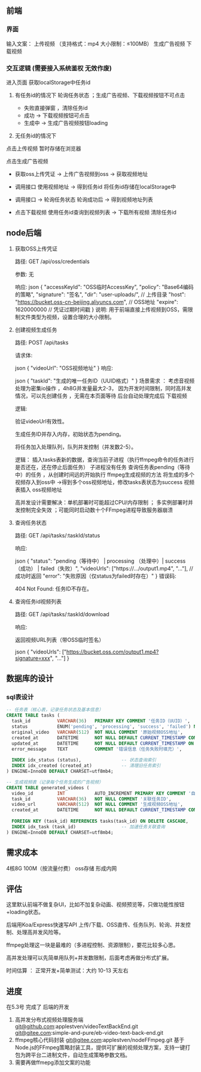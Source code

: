 ## 前端 
### 界面 
输入文案：
上传视频 （支持格式：mp4 大小限制：≤100MB）
生成广告视频 
下载视频

### 交互逻辑 (需要接入系统鉴权 无效作废)

进入页面 获取localStorage中任务id 

1. 有任务id的情况下 轮询任务状态 ；生成广告视频、下载视频按钮不可点击 
   * 失败直接弹窗 ，清除任务id
   * 成功 -> 下载视频按钮可点击
   * 生成中 -> 生成广告视频按钮loading
    
2. 无任务id的情况下

点击上传视频 暂时存储在浏览器

点击生成广告视频 

   * 获取oss上传凭证 -> 上传广告视频到oss -> 获取视频地址 

   * 调用接口 使用视频地址 -> 得到任务id 将任务id存储在localStorage中 

   * 调用接口 -> 轮询任务状态 轮询成功后 -> 得到视频地址列表

   * 点击下载视频 使用任务id查询到视频列表 -> 下载所有视频 清除任务id 


## node后端  

1. 获取OSS上传凭证

    路径: GET /api/oss/credentials

    参数: 无

    响应:
    json
    {
        "accessKeyId": "OSS临时AccessKey",
        "policy": "Base64编码的策略",
        "signature": "签名",
        "dir": "user-uploads/",  // 上传目录
        "host": "https://bucket.oss-cn-beijing.aliyuncs.com",  // OSS地址
        "expire": 1620000000  // 凭证过期时间戳
    }
    说明: 用于前端直接上传视频到OSS，需限制文件类型为视频，设置合理的大小限制。

2. 创建视频生成任务

    路径: POST /api/tasks

    请求体:

    json
        {
            "videoUrl": "OSS视频地址"
        }
    响应:

    json
        {
            "taskId": "生成的唯一任务ID（UUID格式）"
        }
    场景需求 ： 考虑音视频处理为密集io操作 ，4h8G并发量最大2-3， 
        因为开发时间限制，同时高并发情况，可以先创建任务 ，无需在本页面等待 后台自动处理完成后 下载视频 
    
    逻辑:

    验证videoUrl有效性。

    生成任务ID并存入内存，初始状态为pending。

    将任务加入处理队列，队列并发控制（并发数2-5）。

    逻辑： 插入tasks表新的数据，查询当前子进程（执行ffmpeg命令的任务进行是否还在，还在停止后面任务） 
    子进程没有任务 查询任务表pending（等待中）的任务 ，从创建时间远的开始执行  ffmpeg生成视频的方法 
    将生成的多个视频存入到oss中 ->得到多个oss视频地址，修改tasks表状态为success
    视频表插入 oss视频地址 

    高并发设计需要解决：单机部署时可能超过CPU/内存限制 ； 多实例部署时并发控制完全失效 ；可能同时启动数十个FFmpeg进程导致服务器崩溃

3. 查询任务状态

    路径: GET /api/tasks/:taskId/status

    响应:

    json
    {
        "status": "pending（等待中） | processing （处理中）| success（成功） | failed（失败）",
        "videoUrls": ["https://.../output1.mp4", "..."],  // 成功时返回
        "error": "失败原因（仅status为failed时存在）"
    }
    错误码:

    404 Not Found: 任务ID不存在。

4. 查询任务id视频列表

    路径: GET /api/tasks/:taskId/download

    响应:

    返回视频URL列表（带OSS临时签名）

    json
        {
            "videoUrls": ["https://bucket.oss.com/output1.mp4?signature=xxx", "..."]
        }

## 数据库的设计 

### sql表设计
``` sql
-- 任务表（核心表，记录任务状态及基本信息）
CREATE TABLE tasks (
  task_id          VARCHAR(36)   PRIMARY KEY COMMENT '任务ID（UUID）',
  status           ENUM('pending', 'processing', 'success', 'failed') NOT NULL DEFAULT 'pending' COMMENT '任务状态',
  original_video   VARCHAR(512)  NOT NULL COMMENT '原始视频OSS地址',
  created_at       DATETIME      NOT NULL DEFAULT CURRENT_TIMESTAMP COMMENT '创建时间',
  updated_at       DATETIME      NOT NULL DEFAULT CURRENT_TIMESTAMP ON UPDATE CURRENT_TIMESTAMP COMMENT '更新时间',
  error_message    TEXT          COMMENT '错误信息（任务失败时填充）',
  
  INDEX idx_status (status),               -- 状态查询索引
  INDEX idx_created (created_at)           -- 清理旧任务索引
) ENGINE=InnoDB DEFAULT CHARSET=utf8mb4;

-- 生成视频表（记录每个任务生成的广告视频）
CREATE TABLE generated_videos (
  video_id         INT           AUTO_INCREMENT PRIMARY KEY COMMENT '自增主键',
  task_id          VARCHAR(36)   NOT NULL COMMENT '关联任务ID',
  video_url        VARCHAR(512)  NOT NULL COMMENT '生成视频OSS地址',
  created_at       DATETIME      NOT NULL DEFAULT CURRENT_TIMESTAMP COMMENT '创建时间',
  
  FOREIGN KEY (task_id) REFERENCES tasks(task_id) ON DELETE CASCADE,
  INDEX idx_task (task_id)                 -- 加速任务关联查询
) ENGINE=InnoDB DEFAULT CHARSET=utf8mb4;

```

## 需求成本

4核8G 100M（按流量付费） oss存储  形成内网

## 评估
这里默认前端不做复杂UI，比如不加复杂动画、视频预览等，只做功能性按钮+loading状态。

后端用Koa/Express快速写API 上传/下载、OSS直传、任务队列、轮询、并发控制、处理高并发风险等。

ffmpeg处理这一块是最难的（多进程控制、资源限制），要花比较多心思。

高并发处理可以先简单用队列+并发数限制，后面考虑再做分布式扩展。

时间估算 ： 正常开发+简单测试：大约 10-13 天左右  

## 进度 

在5.3号 完成了 后端的开发
1. 高并发分布式视频处理服务端
git@github.com:applestven/videoTextBackEnd.git
git@gitee.com:simple-and-pure/eb-video-text-back-end.git
2. ffmpeg核心代码封装
git@gitee.com:applestven/nodeFFmpeg.git
基于Node.js的FFmpeg策略封装工具，提供可扩展的视频处理方案，支持一键打包为跨平台二进制文件，自动生成策略参数文档。
3. 需要再做ffmepg添加文案的功能 
   
